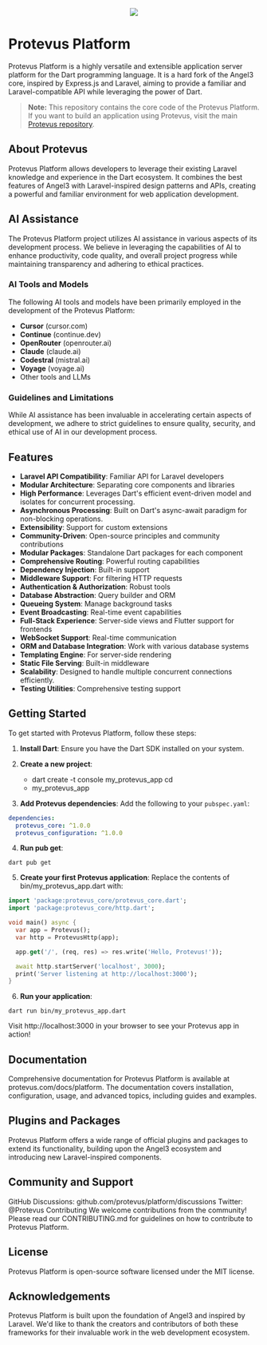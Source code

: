 <p align="center"><a href="https://protevus.com" target="_blank"><img src="https://git.protevus.com/protevus/branding/raw/branch/main/protevus-logo-bg.png"></a></p>

# Protevus Platform

Protevus Platform is a highly versatile and extensible application server platform for the Dart programming language. It is a hard fork of the Angel3 core, inspired by Express.js and Laravel, aiming to provide a familiar and Laravel-compatible API while leveraging the power of Dart.

> **Note:** This repository contains the core code of the Protevus Platform. If you want to build an application using Protevus, visit the main [Protevus repository](https://github.com/protevus/protevus).

## About Protevus

Protevus Platform allows developers to leverage their existing Laravel knowledge and experience in the Dart ecosystem. It combines the best features of Angel3 with Laravel-inspired design patterns and APIs, creating a powerful and familiar environment for web application development.

## AI Assistance

The Protevus Platform project utilizes AI assistance in various aspects of its development process. We believe in leveraging the capabilities of AI to enhance productivity, code quality, and overall project progress while maintaining transparency and adhering to ethical practices.

### AI Tools and Models

The following AI tools and models have been primarily employed in the development of the Protevus Platform:

- **Cursor** (cursor.com)
- **Continue** (continue.dev)
- **OpenRouter** (openrouter.ai)
- **Claude** (claude.ai)
- **Codestral** (mistral.ai)
- **Voyage** (voyage.ai)
- Other tools and LLMs

### Guidelines and Limitations

While AI assistance has been invaluable in accelerating certain aspects of development, we adhere to strict guidelines to ensure quality, security, and ethical use of AI in our development process.

## Features

- **Laravel API Compatibility**: Familiar API for Laravel developers
- **Modular Architecture**: Separating core components and libraries
- **High Performance**: Leverages Dart's efficient event-driven model and isolates for concurrent processing.
- **Asynchronous Processing**: Built on Dart's async-await paradigm for non-blocking operations.
- **Extensibility**: Support for custom extensions
- **Community-Driven**: Open-source principles and community contributions
- **Modular Packages**: Standalone Dart packages for each component
- **Comprehensive Routing**: Powerful routing capabilities
- **Dependency Injection**: Built-in support
- **Middleware Support**: For filtering HTTP requests
- **Authentication & Authorization**: Robust tools
- **Database Abstraction**: Query builder and ORM
- **Queueing System**: Manage background tasks
- **Event Broadcasting**: Real-time event capabilities
- **Full-Stack Experience**: Server-side views and Flutter support for frontends
- **WebSocket Support**: Real-time communication
- **ORM and Database Integration**: Work with various database systems
- **Templating Engine**: For server-side rendering
- **Static File Serving**: Built-in middleware
- **Scalability**: Designed to handle multiple concurrent connections efficiently.
- **Testing Utilities**: Comprehensive testing support

## Getting Started

To get started with Protevus Platform, follow these steps:

1. **Install Dart**: Ensure you have the Dart SDK installed on your system.

2. **Create a new project**:
   - dart create -t console my_protevus_app cd
   - my_protevus_app

3. **Add Protevus dependencies**: Add the following to your `pubspec.yaml`:
```yaml
dependencies:
  protevus_core: ^1.0.0
  protevus_configuration: ^1.0.0
```
4. **Run pub get**:
```shell
dart pub get
```
5. **Create your first Protevus application**: Replace the contents of bin/my_protevus_app.dart with:
```dart
import 'package:protevus_core/protevus_core.dart';
import 'package:protevus_core/http.dart';

void main() async {
  var app = Protevus();
  var http = ProtevusHttp(app);

  app.get('/', (req, res) => res.write('Hello, Protevus!'));

  await http.startServer('localhost', 3000);
  print('Server listening at http://localhost:3000');
}
```
6. **Run your application**:
```shell
dart run bin/my_protevus_app.dart
```
Visit http://localhost:3000 in your browser to see your Protevus app in action!

## Documentation
Comprehensive documentation for Protevus Platform is available at protevus.com/docs/platform. The documentation covers installation, configuration, usage, and advanced topics, including guides and examples.

## Plugins and Packages
Protevus Platform offers a wide range of official plugins and packages to extend its functionality, building upon the Angel3 ecosystem and introducing new Laravel-inspired components.

## Community and Support
GitHub Discussions: github.com/protevus/platform/discussions
Twitter: @Protevus
Contributing
We welcome contributions from the community! Please read our CONTRIBUTING.md for guidelines on how to contribute to Protevus Platform.

## License
Protevus Platform is open-source software licensed under the MIT license.

## Acknowledgements
Protevus Platform is built upon the foundation of Angel3 and inspired by Laravel. We'd like to thank the creators and contributors of both these frameworks for their invaluable work in the web development ecosystem.